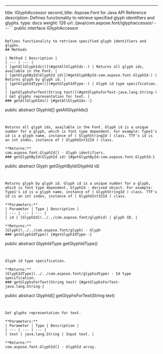 ---
title: IGlyphAccessor
second_title: Aspose.Font for Java API Reference
description: Defines functionality to retrieve specified glyph identifiers and glyphs.
type: docs
weight: 126
url: /java/com.aspose.font/iglyphaccessor/
---```
public interface IGlyphAccessor
```

Defines functionality to retrieve specified glyph identifiers and glyphs.
## Methods

| Method | Description |
| --- | --- |
| [getAllGlyphIds()](#getAllGlyphIds--) | Returns all glyph ids, available in the Font. |
| [getGlyphById(GlyphId id)](#getGlyphById-com.aspose.font.GlyphId-) | Returns glyph by glyph id. |
| [getGlyphIdType()](#getGlyphIdType--) | Glyph id type specification. |
| [getGlyphsForText(String text)](#getGlyphsForText-java.lang.String-) | Get glyphs representation for text. |
### getAllGlyphIds() {#getAllGlyphIds--}
```
public abstract GlyphId[] getAllGlyphIds()
```


Returns all glyph ids, available in the Font. Glyph id is a unique number for a glyph, which is font type dependent. For example: Type1's id is a glyph name, instance of ( GlyphStringId ) class. TTF's id is an int index, instance of ( GlyphUInt32Id ) class.

**Returns:**
com.aspose.font.GlyphId[] - Glyph identifiers.
### getGlyphById(GlyphId id) {#getGlyphById-com.aspose.font.GlyphId-}
```
public abstract Glyph getGlyphById(GlyphId id)
```


Returns glyph by glyph id. Glyph id is a unique number for a glyph, which is font type dependent. GlyphId - derived object. For example: Type1's id is a glyph name, instance of ( GlyphStringId ) class. TTF's id is an int index, instance of ( GlyphUInt32Id ) class.

**Parameters:**
| Parameter | Type | Description |
| --- | --- | --- |
| id | [GlyphId](../../com.aspose.font/glyphid) | glyph ID. |

**Returns:**
[Glyph](../../com.aspose.font/glyph) - Glyph
### getGlyphIdType() {#getGlyphIdType--}
```
public abstract GlyphIdType getGlyphIdType()
```


Glyph id type specification.

**Returns:**
[GlyphIdType](../../com.aspose.font/glyphidtype) - Id type specification.
### getGlyphsForText(String text) {#getGlyphsForText-java.lang.String-}
```
public abstract GlyphId[] getGlyphsForText(String text)
```


Get glyphs representation for text.

**Parameters:**
| Parameter | Type | Description |
| --- | --- | --- |
| text | java.lang.String | Input text. |

**Returns:**
com.aspose.font.GlyphId[] - GlyphId array.
